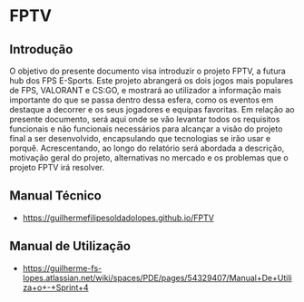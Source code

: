 # FPTV

## Introdução

O objetivo do presente documento visa introduzir o projeto FPTV, a futura hub dos FPS E-Sports. Este projeto abrangerá os dois jogos mais populares de FPS, VALORANT e CS:GO, e mostrará ao utilizador a informação mais importante do que se passa dentro dessa esfera, como os eventos em destaque a decorrer e os seus jogadores e equipas favoritas. Em relação ao presente documento, será aqui onde se vão levantar todos os requisitos funcionais e não funcionais necessários para alcançar a visão do projeto final a ser desenvolvido, encapsulando que tecnologias se irão usar e porquê. Acrescentando, ao longo do relatório será abordada a descrição, motivação geral do projeto, alternativas no mercado e os problemas que o projeto FPTV irá resolver.

## Manual Técnico
- https://guilhermefilipesoldadolopes.github.io/FPTV

## Manual de Utilização
- https://guilherme-fs-lopes.atlassian.net/wiki/spaces/PDE/pages/54329407/Manual+De+Utiliza+o+-+Sprint+4